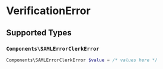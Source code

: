 # VerificationError


## Supported Types

### `Components\SAMLErrorClerkError`

```php
Components\SAMLErrorClerkError $value = /* values here */
```

